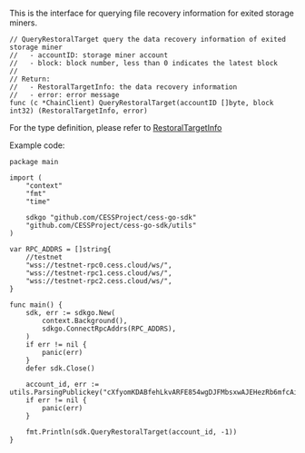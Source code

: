 This is the interface for querying file recovery information for exited storage miners.

```golang
// QueryRestoralTarget query the data recovery information of exited storage miner
//   - accountID: storage miner account
//   - block: block number, less than 0 indicates the latest block
//
// Return:
//   - RestoralTargetInfo: the data recovery information
//   - error: error message
func (c *ChainClient) QueryRestoralTarget(accountID []byte, block int32) (RestoralTargetInfo, error)
```
For the type definition, please refer to [RestoralTargetInfo](../chain_type.md#RestoralTargetInfo)

Example code:
```golang
package main

import (
	"context"
	"fmt"
	"time"

	sdkgo "github.com/CESSProject/cess-go-sdk"
	"github.com/CESSProject/cess-go-sdk/utils"
)

var RPC_ADDRS = []string{
	//testnet
	"wss://testnet-rpc0.cess.cloud/ws/",
	"wss://testnet-rpc1.cess.cloud/ws/",
	"wss://testnet-rpc2.cess.cloud/ws/",
}

func main() {
	sdk, err := sdkgo.New(
		context.Background(),
		sdkgo.ConnectRpcAddrs(RPC_ADDRS),
	)
	if err != nil {
		panic(err)
	}
	defer sdk.Close()

    account_id, err := utils.ParsingPublickey("cXfyomKDABfehLkvARFE854wgDJFMbsxwAJEHezRb6mfcAi2y")
	if err != nil {
		panic(err)
	}

	fmt.Println(sdk.QueryRestoralTarget(account_id, -1))
}
```